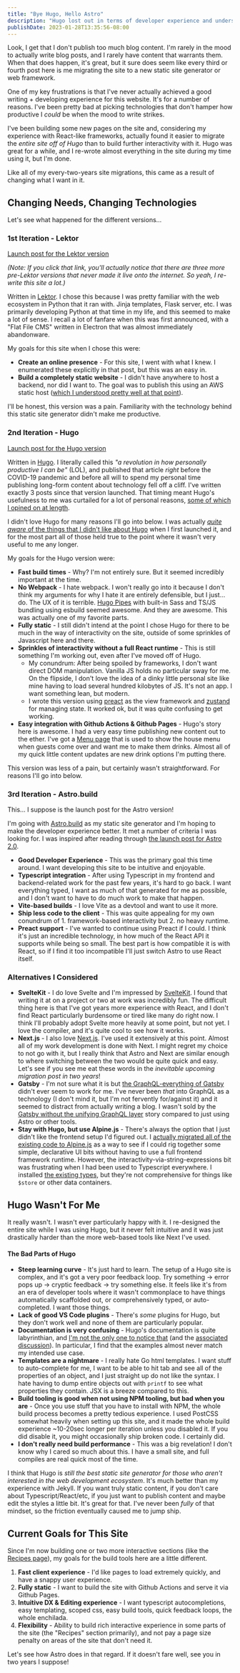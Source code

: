 ```yaml
---
title: "Bye Hugo, Hello Astro"
description: "Hugo lost out in terms of developer experience and understandability. Let's see how Astro fares in that regard."
publishDate: 2023-01-28T13:35:56-08:00
---
```


Look, I get that I don't publish too much blog content. I'm rarely in the mood to actually write blog posts, and I rarely have content that warrants them. When that does happen, it's great, but it sure does seem like every third or fourth post here is me migrating the site to a new static site generator or web framework.

One of my key frustrations is that I've never actually achieved a good writing + developing experience for this website. It's for a number of reasons. I've been pretty bad at picking technologies that don't hamper how productive I _could_ be when the mood to write strikes.

I've been building some new pages on the site and, considering my experience with React-like frameworks, actually found it easier to migrate the _entire site off of Hugo_ than to build further interactivity with it. Hugo was great for a while, and I re-wrote almost everything in the site during my time using it, but I'm done.

Like all of my every-two-years site migrations, this came as a result of changing what I want in it.

## Changing Needs, Changing Technologies

Let's see what happened for the different versions...

### 1st Iteration - Lektor

[Launch post for the Lektor version](https://zmsy.co/blog/blog-versions/)

_(Note: If you click that link, you'll actually notice that there are three more pre-Lektor versions that never made it live onto the internet. So yeah, I re-write this site a lot.)_

Written in [Lektor](https://jamstack.org/generators/lektor/). I chose this because I was pretty familiar with the web ecosystem in Python that it ran with. Jinja templates, Flask server, etc. I was primarily developing Python at that time in my life, and this seemed to make a lot of sense. I recall a lot of fanfare when this was first announced, with a "Flat File CMS" written in Electron that was almost immediately abandonware.

My goals for this site when I chose this were:

- **Create an online presence** - For this site, I went with what I knew. I enumerated these explicitly in that post, but this was an easy in.
- **Build a completely static website** - I didn't have anywhere to host a backend, nor did I want to. The goal was to publish this using an AWS static host ([which I understood pretty well at that point](https://zmsy.co/blog/hosting-static-site-s3-cloudfront/)).

I'll be honest, this version was a pain. Familiarity with the technology behind this static site generator didn't make me productive.

### 2nd Iteration - Hugo

[Launch post for the Hugo version](https://zmsy.co/blog/hugo/)

Written in [Hugo](https://jamstack.org/generators/hugo/). I literally called this _"a revolution in how personally productive I can be"_ (LOL), and published that article _right_ before the COVID-19 pandemic and before all will to spend my personal time publishing long-form content about technology fell off a cliff. I've written exactly 3 posts since that version launched. That timing meant Hugo's usefulness to me was curtailed for a lot of personal reasons, [some of which I opined on at length](https://zmsy.co/blog/dev-in-the-time-of-covid-19/).

I didn't love Hugo for many reasons I'll go into below. I was actually [_quite aware_ of the things that I didn't like about Hugo](https://zmsy.co/blog/hugo/#why-_not_-hugo) when I first launched it, and for the most part all of those held true to the point where it wasn't very useful to me any longer.

My goals for the Hugo version were:

- **Fast build times** - Why? I'm not entirely sure. But it seemed incredibly important at the time. 
- **No Webpack** - I hate webpack. I won't really go into it because I don't think my arguments for why I hate it are entirely defensible, but I just... do. The UX of it is terrible. [Hugo Pipes](https://gohugo.io/hugo-pipes/) with built-in Sass and TS/JS bundling using esbuild seemed awesome. And they are awesome. This was actually one of my favorite parts.
- **Fully static** - I still didn't intend at the point I chose Hugo for there to be much in the way of interactivity on the site, outside of some sprinkles of Javascript here and there.
- **Sprinkles of interactivity without a full React runtime** - This is still something I'm working out, even after I've moved off of Hugo.
    - My conundrum: After being spoiled by frameworks, I don't want direct DOM manipulation. Vanilla JS holds no particular sway for me. On the flipside, I don't love the idea of a dinky little personal site like mine having to load several hundred kilobytes of JS. It's not an app. I want something lean, but modern.
    - I wrote this version using [preact](https://preactjs.com/) as the view framework and [zustand](https://zustand-demo.pmnd.rs/) for managing state. It worked ok, but it was quite confusing to get working.
- **Easy integration with Github Actions & Github Pages** - Hugo's story here is awesome. I had a very easy time publishing new content out to the ether. I've got a [Menu page](/menu) that is used to show the house menu when guests come over and want me to make them drinks. Almost all of my quick little content updates are new drink options I'm putting there.

This version was less of a pain, but certainly wasn't straightforward. For reasons I'll go into below.

### 3rd Iteration - Astro.build

This... I suppose is the launch post for the Astro version!

I'm going with [Astro.build](https://astro.build/) as my static site generator and I'm hoping to make the developer experience better. It met a number of criteria I was looking for. I was inspired after reading through [the launch post for Astro 2.0](https://astro.build/blog/astro-2/).

- **Good Developer Experience** - This was the primary goal this time around. I want developing this site to be intuitive and enjoyable.
- **Typescript integration** - After using Typescript in my frontend and backend-related work for the past few years, it's hard to go back. I want everything typed, I want as much of that generated for me as possible, and I don't want to have to do much work to make that happen. 
- **Vite-based builds** - I love Vite as a devtool and want to use it more.
- **Ship less code to the client** - This was quite appealing for my own conundrum of 1. framework-based interactivity but 2. no heavy runtime.
- **Preact support** - I've wanted to continue using Preact if I could. I think it's just an incredible technology, in how much of the React API it supports while being so small. The best part is how compatible it is with React, so if I find it too incompatible I'll just switch Astro to use React itself.

### Alternatives I Considered

- **SvelteKit** - I do love Svelte and I'm impressed by [SvelteKit](https://kit.svelte.dev/). I found that writing it at on a project or two at work was incredibly fun. The difficult thing here is that I've got years more experience with React, and I don't find React particularly burdensome or tired like many do right now. I think I'll probably adopt Svelte more heavily at some point, but not yet. I love the compiler, and it's quite cool to see how it works.
- **Next.js** - I also love [Next.js](https://nextjs.org/). I've used it extensively at this point. Almost all of my work development is done with Next. I might regret my choice to not go with it, but I really think that Astro and Next are similar enough to where switching between the two would be quite quick and easy. Let's see if you see me eat these words in the _inevitable upcoming migration post in two years_!
- **Gatsby** - I'm not sure what it is but [the GraphQL-everything of Gatsby](https://www.gatsbyjs.com/docs/how-to/querying-data/) didn't ever seem to work for me. I've never been _that_ into GraphQL as a technology (I don't mind it, but I'm not fervently for/against it) and it seemed to distract from actually writing a blog. I wasn't sold by the [Gatsby without the unifying GraphQL layer](https://www.gatsbyjs.com/docs/how-to/querying-data/using-gatsby-without-graphql/) story compared to just using Astro or other tools.
- **Stay with Hugo, but use Alpine.js** - There's always the option that I just didn't like the frontend setup I'd figured out. I [actually migrated all of the existing code to Alpine.js](https://github.com/zmsy/zmsy.github.io/pull/114) as a way to see if I could rig together some simple, declarative UI bits without having to use a full frontend framework runtime. However, the interactivity-via-string-expressions bit was frustrating when I had been used to Typescript everywhere. I installed [the existing types](https://www.npmjs.com/package/@types/alpinejs), but they're not comprehensive for things like `$store` or other data containers.

## Hugo Wasn't For Me

It really wasn't. I wasn't ever particularly happy with it. I re-designed the entire site while I was using Hugo, but it never felt intuitive and it was just drastically harder than the more web-based tools like Next I've used.

#### The Bad Parts of Hugo

- **Steep learning curve** - It's just hard to learn. The setup of a Hugo site is complex, and it's got a very poor feedback loop. Try something -> error pops up -> cryptic feedback -> try something else. It feels like it's from an era of developer tools where it wasn't commonplace to have things automatically scaffolded out, or comprehensively typed, or auto-completed. I want those things.
- **Lack of good VS Code plugins** - There's _some_ plugins for Hugo, but they don't work well and none of them are particularly popular.
- **Documentation is very confusing** - Hugo's documentation is quite labyrinthian, and [I'm not the only one to notice that](https://sagar.se/blog/hugo-documentation/) (and the [associated discussion](https://news.ycombinator.com/item?id=30527884)). In particular, I find that the examples almost never match my intended use case.
- **Templates are a nightmare** - I really hate Go html templates. I want stuff to auto-complete for me, I want to be able to hit tab and see all of the properties of an object, and I just straight up do not like the syntax. I hate having to dump entire objects out with `printf` to see what properties they contain. JSX is a breeze compared to this.
- **Build tooling is good when not using NPM tooling, but bad when you are** - Once you use stuff that you have to install with NPM, the whole build process becomes a pretty tedious experience. I used PostCSS somewhat heavily when setting up this site, and it made the whole build experience ~10-20sec longer per iteration unless you disabled it. If you did disable it, you might occasionally ship broken code. I certainly did.
- **I don't really need build performance** - This was a big revelation! I don't know why I cared so much about this. I have a small site, and full compiles are real quick most of the time.

I think that Hugo is _still the best static site generator for those who aren't interested in the web development ecosystem_. It's much better than my experience with Jekyll. If you want truly static content, if you don't care about Typescript/React/etc, if you just want to publish content and maybe edit the styles a little bit. It's great for that. I've never been _fully_ of that mindset, so the friction eventually caused me to jump ship.

## Current Goals for This Site

Since I'm now building one or two more interactive sections (like the [Recipes page](/recipes)), my goals for the build tools here are a little different.

1. **Fast client experience** - I'd like pages to load extremely quickly, and have a snappy user experience. 
1. **Fully static** - I want to build the site with Github Actions and serve it via Github Pages.
1. **Intuitive DX & Editing experience** - I want typescript autocompletions, easy templating, scoped css, easy build tools, quick feedback loops, the whole enchilada.
1. **Flexibility** - Ability to build rich interactive experience in some parts of the site (the "Recipes" section primarily), and not pay a page size penalty on areas of the site that don't need it.

Let's see how Astro does in that regard. If it doesn't fare well, see you in two years I suppose!
